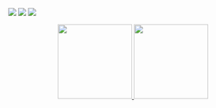
<p
  <a href="https://discord.com/users/799732991936430152" target"blank_"><img src="https://img.shields.io/badge/Discord%20-7289DA.svg?&style=for-the-badge&logo=discord&logoColor=white"></a>
  <a href="https://github.com/Xapperr"><img src="https://img.shields.io/badge/Xapperr%20-1d202b.svg?&style=for-the-badge&logo=github&logoColor=Blue"></a>
 <a href="https://www.instagram.com/xq.furkna.x/" target"blank_"><img src="https://img.shields.io/badge/FBroken%20-DC3175.svg?&style=for-the-badge&logo=instagram&logoColor=Blue">
</p>

<div align = "center">
<img src = "https://github-readme-stats.vercel.app/api?username=kralakuzv1&show_icons=true&theme=tokyonight" width = "% 100" height = "150px" />
<img src = "https://github-readme-stats.vercel.app/api/top-langs/?username=kholdjs&layout=compact&theme=tokyonight" width = "% 100" height = "150px"  />
</div>
